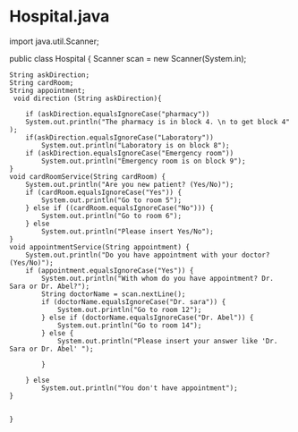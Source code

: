 # Hospital.java
import java.util.Scanner;

public class Hospital {
    Scanner scan = new Scanner(System.in);

    String askDirection;
    String cardRoom;
    String appointment;
     void direction (String askDirection){

        if (askDirection.equalsIgnoreCase("pharmacy"))
        System.out.println("The pharmacy is in block 4. \n to get block 4" );
        if(askDirection.equalsIgnoreCase("Laboratory"))
            System.out.println("Laboratory is on block 8");
        if (askDirection.equalsIgnoreCase("Emergency room"))
            System.out.println("Emergency room is on block 9");
    }
    void cardRoomService(String cardRoom) {
        System.out.println("Are you new patient? (Yes/No)");
        if (cardRoom.equalsIgnoreCase("Yes")) {
            System.out.println("Go to room 5");
        } else if ((cardRoom.equalsIgnoreCase("No"))) {
            System.out.println("Go to room 6");
        } else
            System.out.println("Please insert Yes/No");
    }
    void appointmentService(String appointment) {
        System.out.println("Do you have appointment with your doctor? (Yes/No)");
        if (appointment.equalsIgnoreCase("Yes")) {
            System.out.println("With whom do you have appointment? Dr. Sara or Dr. Abel?");
            String doctorName = scan.nextLine();
            if (doctorName.equalsIgnoreCase("Dr. sara")) {
                System.out.println("Go to room 12");
            } else if (doctorName.equalsIgnoreCase("Dr. Abel")) {
                System.out.println("Go to room 14");
            } else {
                System.out.println("Please insert your answer like 'Dr. Sara or Dr. Abel' ");

            }

        } else
            System.out.println("You don't have appointment");
    }


    }
